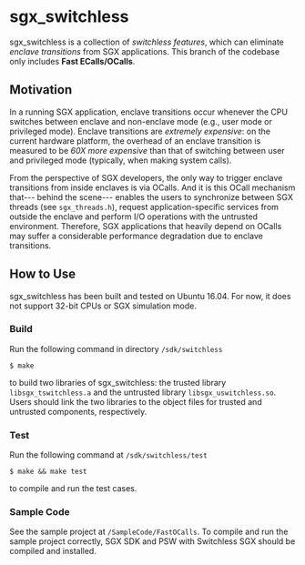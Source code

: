 # sgx_switchless

sgx_switchless is a collection of *switchless features*, which can eliminate *enclave transitions* from SGX applications. This branch of the codebase only includes **Fast ECalls/OCalls**.

## Motivation

In a running SGX application, enclave transitions occur whenever the CPU switches between enclave and non-enclave mode (e.g., user mode or privileged mode). Enclave transitions are *extremely expensive*: on the current hardware platform, the overhead of an enclave transition is measured to be *60X more expensive* than that of switching between user and privileged mode (typically, when making system calls). 

From the perspective of SGX developers, the only way to trigger enclave transitions from inside enclaves is via OCalls. And it is this OCall mechanism that--- behind the scene--- enables the users to synchronize between SGX threads (see `sgx_threads.h`), request application-specific services from outside the enclave and perform I/O operations with the untrusted environment. Therefore, SGX applications that heavily depend on OCalls may suffer a considerable performance degradation due to enclave transitions.

## How to Use

sgx_switchless has been built and tested on Ubuntu 16.04. For now, it does not support 32-bit CPUs or SGX simulation mode.

### Build

Run the following command in directory `/sdk/switchless`

    $ make  

to build two libraries of sgx_switchless:  the trusted library `libsgx_tswitchless.a` and the untrusted library `libsgx_uswitchless.so`. Users should link the two libraries to the object files for trusted and untrusted components, respectively.

### Test

Run the following command at `/sdk/switchless/test`

    $ make && make test 

to compile and run the test cases.


### Sample Code

See the sample project at  `/SampleCode/FastOCalls`. To compile and run the sample project correctly, SGX SDK and PSW with Switchless SGX should be compiled and installed.

